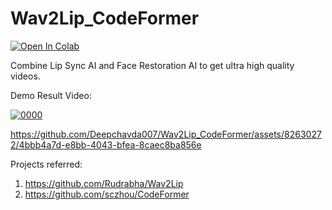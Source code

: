 # Wav2Lip_CodeFormer

[![Open In Colab](https://colab.research.google.com/assets/colab-badge.svg)](https://colab.research.google.com/drive/1ZDo1GhLQyoUm7ou-H5qX__iS_0B3bu3k#scrollTo=tfXGjVvlxRVS)

Combine Lip Sync AI and Face Restoration AI to get ultra high quality videos.

Demo Result Video:

[![0000](https://github.com/Deepchavda007/Wav2Lip_CodeFormer/assets/82630272/ea1cf212-3228-4af5-ab69-2414e356134b)](https://youtu.be/jArkTgAMA4g)

https://github.com/Deepchavda007/Wav2Lip_CodeFormer/assets/82630272/4bbb4a7d-e8bb-4043-bfea-8caec8ba856e



Projects referred:
1. https://github.com/Rudrabha/Wav2Lip
2. https://github.com/sczhou/CodeFormer
